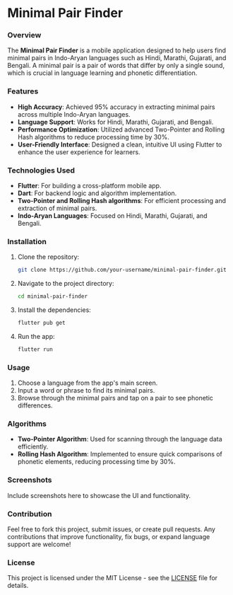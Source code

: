 # Minimal Pair Finder

### Overview
The **Minimal Pair Finder** is a mobile application designed to help users find minimal pairs in Indo-Aryan languages such as Hindi, Marathi, Gujarati, and Bengali. A minimal pair is a pair of words that differ by only a single sound, which is crucial in language learning and phonetic differentiation.

### Features
- **High Accuracy**: Achieved 95% accuracy in extracting minimal pairs across multiple Indo-Aryan languages.
- **Language Support**: Works for Hindi, Marathi, Gujarati, and Bengali.
- **Performance Optimization**: Utilized advanced Two-Pointer and Rolling Hash algorithms to reduce processing time by 30%.
- **User-Friendly Interface**: Designed a clean, intuitive UI using Flutter to enhance the user experience for learners.

### Technologies Used
- **Flutter**: For building a cross-platform mobile app.
- **Dart**: For backend logic and algorithm implementation.
- **Two-Pointer and Rolling Hash algorithms**: For efficient processing and extraction of minimal pairs.
- **Indo-Aryan Languages**: Focused on Hindi, Marathi, Gujarati, and Bengali.

### Installation
1. Clone the repository:
    ```bash
    git clone https://github.com/your-username/minimal-pair-finder.git
    ```
2. Navigate to the project directory:
    ```bash
    cd minimal-pair-finder
    ```
3. Install the dependencies:
    ```bash
    flutter pub get
    ```
4. Run the app:
    ```bash
    flutter run
    ```

### Usage
1. Choose a language from the app's main screen.
2. Input a word or phrase to find its minimal pairs.
3. Browse through the minimal pairs and tap on a pair to see phonetic differences.

### Algorithms
- **Two-Pointer Algorithm**: Used for scanning through the language data efficiently.
- **Rolling Hash Algorithm**: Implemented to ensure quick comparisons of phonetic elements, reducing processing time by 30%.

### Screenshots
Include screenshots here to showcase the UI and functionality.

### Contribution
Feel free to fork this project, submit issues, or create pull requests. Any contributions that improve functionality, fix bugs, or expand language support are welcome!

### License
This project is licensed under the MIT License - see the [LICENSE](LICENSE) file for details.
